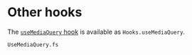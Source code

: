 # Other hooks

The [`useMediaQuery` hook](https://material-ui.com/components/use-media-query/) is available as `Hooks.useMediaQuery`.

```sample
UseMediaQuery.fs
```
